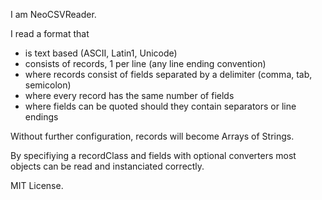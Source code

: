I am NeoCSVReader.

I read a format that
- is text based (ASCII, Latin1, Unicode)
- consists of records, 1 per line (any line ending convention)
- where records consist of fields separated by a delimiter (comma, tab, semicolon)
- where every record has the same number of fields
- where fields can be quoted should they contain separators or line endings

Without further configuration, records will become Arrays of Strings.

By specifiying a recordClass and fields with optional converters most objects can be read and instanciated correctly.

MIT License.
